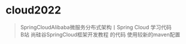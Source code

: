 # cloud2022
> SpringCloudAlibaba微服务分布式架构丨Spring Cloud 学习代码 <br/>
> B站 尚硅谷SpringCloud框架开发教程 的代码 使用较新的maven配置
